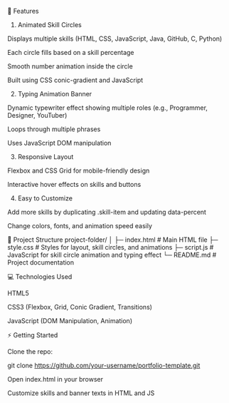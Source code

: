 🚀 Features

1. Animated Skill Circles

Displays multiple skills (HTML, CSS, JavaScript, Java, GitHub, C, Python)

Each circle fills based on a skill percentage

Smooth number animation inside the circle

Built using CSS conic-gradient and JavaScript

2. Typing Animation Banner

Dynamic typewriter effect showing multiple roles (e.g., Programmer, Designer, YouTuber)

Loops through multiple phrases

Uses JavaScript DOM manipulation

3. Responsive Layout

Flexbox and CSS Grid for mobile-friendly design

Interactive hover effects on skills and buttons

4. Easy to Customize

Add more skills by duplicating .skill-item and updating data-percent

Change colors, fonts, and animation speed easily

📂 Project Structure
project-folder/
│
├─ index.html        # Main HTML file
├─ style.css         # Styles for layout, skill circles, and animations
├─ script.js         # JavaScript for skill circle animation and typing effect
└─ README.md         # Project documentation

💻 Technologies Used

HTML5

CSS3 (Flexbox, Grid, Conic Gradient, Transitions)

JavaScript (DOM Manipulation, Animation)

⚡ Getting Started

Clone the repo:

git clone https://github.com/your-username/portfolio-template.git


Open index.html in your browser

Customize skills and banner texts in HTML and JS
